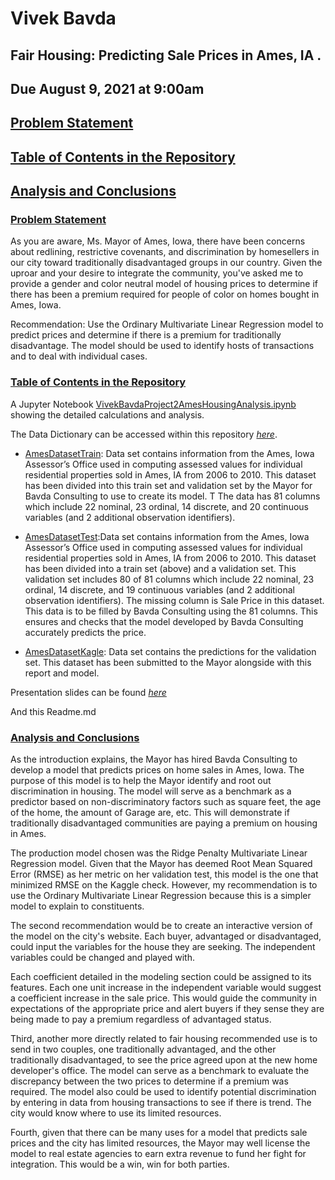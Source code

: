 # Vivek Bavda 

## Fair Housing: Predicting Sale Prices in Ames, IA .

## Due August 9, 2021 at 9:00am


## [Problem Statement](https://git.generalassemb.ly/vivekbavda/project_2#problem-statement-1)
## [Table of Contents in the Repository](https://git.generalassemb.ly/vivekbavda/project_2#table-of-contents-in-the-repository-1)

## [Analysis and Conclusions](https://git.generalassemb.ly/vivekbavda/project_2#analysis-and-conclusions-1)
### [Problem Statement](https://git.generalassemb.ly/vivekbavda/project_2#problem-statement)

As you are aware, Ms. Mayor of Ames, Iowa, there have been concerns about redlining, restrictive covenants, and discrimination by homesellers in our city toward traditionally disadvantaged groups in our country. Given the uproar and your desire to integrate the community, you've asked me to provide a gender and color neutral model of housing prices to determine if there has been a premium required for people of color on homes bought in Ames, Iowa.


Recommendation: Use the Ordinary Multivariate Linear Regression model to predict prices and determine if there is a premium for traditionally disadvantage. The model should be used to identify hosts of transactions and to deal with individual cases.


### [Table of Contents in the Repository](https://git.generalassemb.ly/vivekbavda/project_2#table-of-contents-in-the-repository)

A Jupyter Notebook [VivekBavdaProject2AmesHousingAnalysis.ipynb](/VivekBavdaProject2AmesHousingAnalysis.ipynb) showing the detailed calculations and analysis.

The Data Dictionary can be accessed within this repository [*here*](./datasets/AmesDataDictionary.docx).

* [AmesDatasetTrain]('./datasets/train.csv'): Data set contains information from the Ames, Iowa Assessor’s Office used in computing assessed values for individual residential properties sold in Ames, IA from 2006 to 2010. This dataset has been divided into this train set and validation set by the Mayor for Bavda Consulting to use to create its model. T The data has 81 columns which include 22 nominal, 23 ordinal, 14 discrete, and 20 continuous variables (and 2 additional observation identifiers). 


* [AmesDatasetTest](./datasets/test.csv):Data set contains information from the Ames, Iowa Assessor’s Office used in computing assessed values for individual residential properties sold in Ames, IA from 2006 to 2010. This dataset has been divided into a train set (above) and a validation set. This validation set includes 80 of 81 columns which include 22 nominal, 23 ordinal, 14 discrete, and 19 continuous variables (and 2 additional observation identifiers). The missing column is Sale Price in this dataset. This data is to be filled by Bavda Consulting using the 81 columns. This ensures and checks that the model developed by Bavda Consulting accurately predicts the price.
    
    
* [AmesDatasetKagle]('./datasets/BavdaFinal.csv'): Data set contains the predictions for the validation set. This dataset has been submitted to the Mayor alongside with this report and model.


Presentation slides can be found [*here*]('/BavdaProject2.pdf)

And this Readme.md



### [Analysis and Conclusions](https://git.generalassemb.ly/vivekbavda/project_2#analysis-and-conclusions)


As the introduction explains, the Mayor has hired Bavda Consulting to develop a model that predicts prices on home sales in Ames, Iowa. The purpose of this model is to help the Mayor identify and root out discrimination in housing. The model will serve as a benchmark as a predictor based on non-discriminatory factors such as square feet, the age of the home, the amount of Garage are, etc. This will demonstrate if traditionally disadvantaged communities are paying a premium on housing in Ames. 

The production model chosen was the Ridge Penalty Multivariate Linear Regression model. Given that the Mayor has deemed Root Mean Squared Error (RMSE) as her metric on her validation test, this model is the one that minimized RMSE on the Kaggle check. However, my recommendation is to use the Ordinary Multivariate Linear Regression because this is a simpler model to explain to constituents.


The second recommendation would be to create an interactive version of the model on the city's website. Each buyer, advantaged or disadvantaged, could input the variables for the house they are seeking. The independent variables could be changed and played with. 


Each coefficient detailed in the modeling section could be assigned to its features.  Each one unit increase in the independent variable would suggest a coefficient increase in the sale price. This would guide the community in expectations of the appropriate price and alert buyers if they sense they are being made to pay a premium regardless of advantaged status.


Third, another more directly related to fair housing recommended use is to send in two couples, one traditionally advantaged, and the other traditionally disadvantaged, to see the price agreed upon at the new home developer's office. The model can serve as a benchmark to evaluate the discrepancy between the two prices to determine if a premium was required. The model also could be used to identify potential discrimination by entering in data from housing transactions to see if there is trend. The city would know where to use its limited resources.

Fourth, given that there can be many uses for a model that predicts sale prices and the city has limited resources, the Mayor may well license the model to real estate agencies to earn extra revenue to fund her fight for integration. This would be a win, win for both parties.


